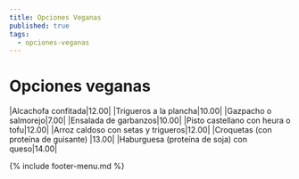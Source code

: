 ```yaml
---
title: Opciones Veganas
published: true
tags:
  - opciones-veganas
---
```


# Opciones veganas

|Alcachofa confitada|12.00|
|Trigueros a la plancha|10.00|
|Gazpacho o salmorejo|7.00|
|Ensalada de garbanzos|10.00|
|Pisto castellano con heura o tofu|12.00|
|Arroz caldoso con setas y trigueros|12.00|
|Croquetas (con proteína de guisante) |13.00|
|Haburguesa (proteína de soja) con queso|14.00|


{% include footer-menu.md %}
